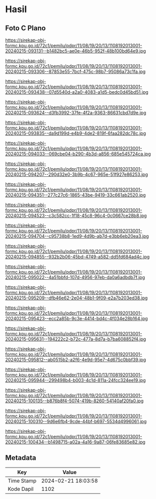 # Hasil

## Foto C Plano

https://sirekap-obj-formc.kpu.go.id/72c1/pemilu/pdpr/11/08/19/20/13/1108192013001-20240215-093131--b1482bc5-ae0e-46b5-952f-48b100bd64e9.jpg

https://sirekap-obj-formc.kpu.go.id/72c1/pemilu/pdpr/11/08/19/20/13/1108192013001-20240215-093306--87853e55-7bcf-475c-98b7-95086a73c1fa.jpg

https://sirekap-obj-formc.kpu.go.id/72c1/pemilu/pdpr/11/08/19/20/13/1108192013001-20240215-093438--07d5540d-a2a0-4083-a1d5-bedc0d45bd51.jpg

https://sirekap-obj-formc.kpu.go.id/72c1/pemilu/pdpr/11/08/19/20/13/1108192013001-20240215-093624--d3fb3992-37fe-4f2a-9363-86631cbd7d9e.jpg

https://sirekap-obj-formc.kpu.go.id/72c1/pemilu/pdpr/11/08/19/20/13/1108192013001-20240215-093835--da9d199d-e4b9-4de2-819f-6faa282dc78c.jpg

https://sirekap-obj-formc.kpu.go.id/72c1/pemilu/pdpr/11/08/19/20/13/1108192013001-20240215-094033--069cbe04-b290-4b3d-a856-685e545724ca.jpg

https://sirekap-obj-formc.kpu.go.id/72c1/pemilu/pdpr/11/08/19/20/13/1108192013001-20240215-094207--290d32e0-3b9b-4c67-965e-51f927e86253.jpg

https://sirekap-obj-formc.kpu.go.id/72c1/pemilu/pdpr/11/08/19/20/13/1108192013001-20240215-094351--277c27c6-1865-43be-9419-33c661ab2520.jpg

https://sirekap-obj-formc.kpu.go.id/72c1/pemilu/pdpr/11/08/19/20/13/1108192013001-20240215-094523--c3c582cc-1f18-45c8-96c4-0c0667ce28b8.jpg

https://sirekap-obj-formc.kpu.go.id/72c1/pemilu/pdpr/11/08/19/20/13/1108192013001-20240215-094704--c95738b8-1ed9-4d9b-ab7d-e3bb6eb20ea3.jpg

https://sirekap-obj-formc.kpu.go.id/72c1/pemilu/pdpr/11/08/19/20/13/1108192013001-20240215-094855--932b2b06-45bd-4749-a582-dd5fd684ad4c.jpg

https://sirekap-obj-formc.kpu.go.id/72c1/pemilu/pdpr/11/08/19/20/13/1108192013001-20240215-095022--4a51bbfd-107d-4956-97eb-da0a6adbdb7f.jpg

https://sirekap-obj-formc.kpu.go.id/72c1/pemilu/pdpr/11/08/19/20/13/1108192013001-20240215-095209--dfb46e62-2e04-48b1-9f09-e2a7b203ed38.jpg

https://sirekap-obj-formc.kpu.go.id/72c1/pemilu/pdpr/11/08/19/20/13/1108192013001-20240215-095423--ecc2a85b-9c3e-4414-bd4c-4f034e28b164.jpg

https://sirekap-obj-formc.kpu.go.id/72c1/pemilu/pdpr/11/08/19/20/13/1108192013001-20240215-095631--194222c2-b72c-477a-8d7a-b7ba608852f4.jpg

https://sirekap-obj-formc.kpu.go.id/72c1/pemilu/pdpr/11/08/19/20/13/1108192013001-20240215-095812--ab0515b2-a2f6-4e9d-95e7-4d675c0bbf39.jpg

https://sirekap-obj-formc.kpu.go.id/72c1/pemilu/pdpr/11/08/19/20/13/1108192013001-20240215-095944--299498b4-b003-4c1d-811a-24fcc324ee19.jpg

https://sirekap-obj-formc.kpu.go.id/72c1/pemilu/pdpr/11/08/19/20/13/1108192013001-20240215-100135--b876b8f4-5074-419b-8260-54140af20fa0.jpg

https://sirekap-obj-formc.kpu.go.id/72c1/pemilu/pdpr/11/08/19/20/13/1108192013001-20240215-100310--9d6e6fb4-9cde-44bf-b697-5534d4996061.jpg

https://sirekap-obj-formc.kpu.go.id/72c1/pemilu/pdpr/11/08/19/20/13/1108192013001-20240215-100434--b1498715-a02a-4a16-9a87-06fe83685e82.jpg


## Metadata

| Key        | Value               |
| ---------- | ------------------- |
| Time Stamp | 2024-02-21 18:03:58 |
| Kode Dapil | 1102                |



